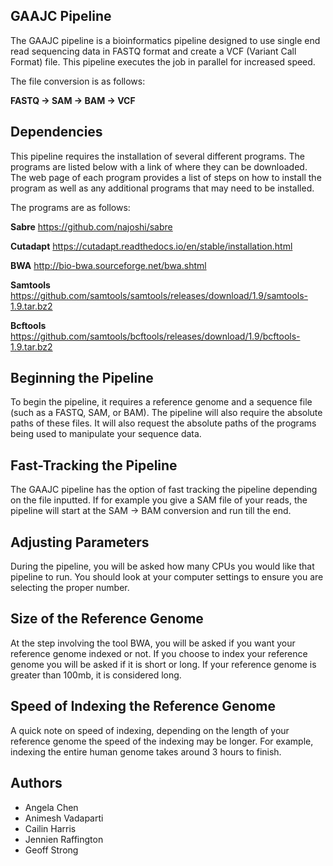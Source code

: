 ## GAAJC Pipeline

The GAAJC pipeline is a bioinformatics pipeline designed to use single end read sequencing data in FASTQ format and create a VCF (Variant Call Format) file.  This pipeline executes the job in parallel for increased speed. 

The file conversion is as follows:

**FASTQ -> SAM -> BAM -> VCF**


## Dependencies

This pipeline requires the installation of several different programs. The programs are listed below with a link of where they can be downloaded. The web page of each program provides a list of steps on how to install the program as well as any additional programs that may need to be installed. 

The programs are as follows:

**Sabre** https://github.com/najoshi/sabre
	
**Cutadapt** https://cutadapt.readthedocs.io/en/stable/installation.html
	
**BWA** http://bio-bwa.sourceforge.net/bwa.shtml
	
**Samtools**  https://github.com/samtools/samtools/releases/download/1.9/samtools-1.9.tar.bz2
	
**Bcftools** https://github.com/samtools/bcftools/releases/download/1.9/bcftools-1.9.tar.bz2


## Beginning the Pipeline

To begin the pipeline, it requires a reference genome and a sequence file (such as a FASTQ, SAM, or BAM). The pipeline will also require the absolute paths of these files. It will also request the absolute paths of the programs being used to manipulate your sequence data. 
  
## Fast-Tracking the Pipeline 

The GAAJC pipeline has the option of fast tracking the pipeline depending on the file inputted. If for example you give a SAM file of your reads, the pipeline will start at the SAM -> BAM conversion and run till the end. 

## Adjusting Parameters
During the pipeline, you will be asked how many CPUs you would like that pipeline to run. You should look at your computer settings to ensure you are selecting the proper number. 

## Size of the Reference Genome

At the step involving the tool BWA, you will be asked if you want your reference genome indexed or not. If you choose to index your reference genome you will be asked if it is short or long. If your reference genome is greater than 100mb, it is considered long.

## Speed of Indexing the Reference Genome 

A quick note on speed of indexing, depending on the length of your reference genome the speed of the indexing may be longer. For example, indexing the entire human genome takes around 3 hours to finish.


## Authors

- Angela Chen
- Animesh Vadaparti
- Cailin Harris
- Jennien Raffington
- Geoff Strong
